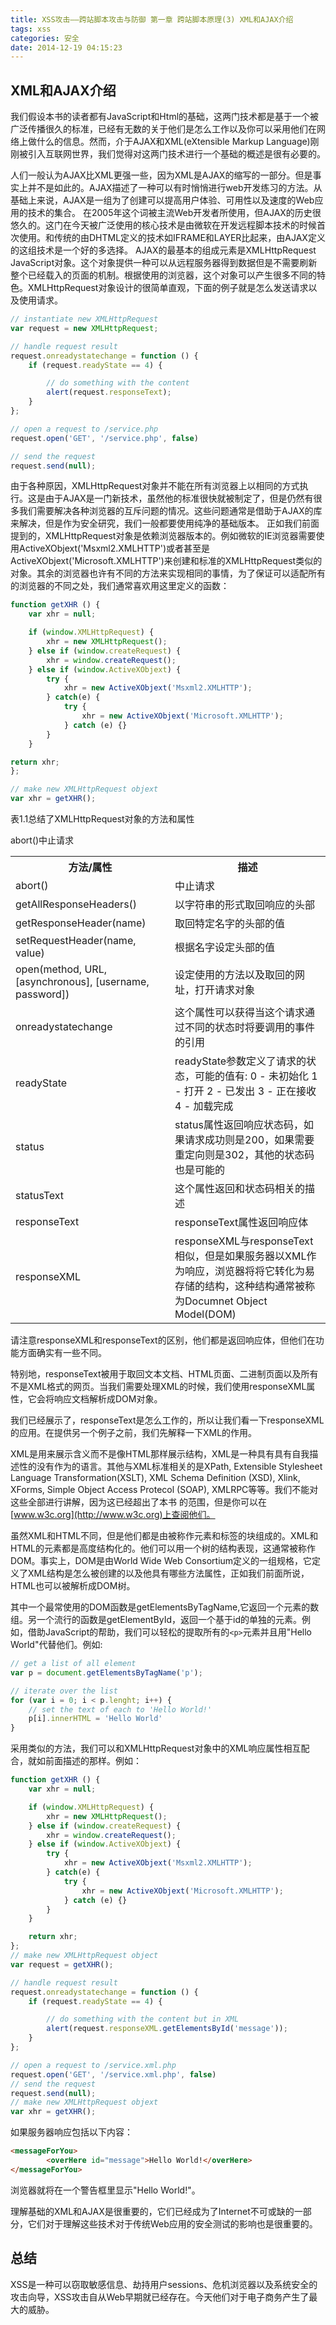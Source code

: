 ```yaml
---
title: XSS攻击——跨站脚本攻击与防御 第一章 跨站脚本原理(3) XML和AJAX介绍
tags: xss
categories: 安全
date: 2014-12-19 04:15:23
---
```


## XML和AJAX介绍

我们假设本书的读者都有JavaScript和Html的基础，这两门技术都是基于一个被广泛传播很久的标准，已经有无数的关于他们是怎么工作以及你可以采用他们在网络上做什么的信息。然而，介于AJAX和XML(eXtensible Markup Language)刚刚被引入互联网世界，我们觉得对这两门技术进行一个基础的概述是很有必要的。

人们一般认为AJAX比XML更强一些，因为XML是AJAX的缩写的一部分。但是事实上并不是如此的。AJAX描述了一种可以有时悄悄进行web开发练习的方法。从基础上来说，AJAX是一组为了创建可以提高用户体验、可用性以及速度的Web应用的技术的集合。
在2005年这个词被主流Web开发者所使用，但AJAX的历史很悠久的。这门在今天被广泛使用的核心技术是由微软在开发远程脚本技术的时候首次使用。和传统的由DHTML定义的技术如IFRAME和LAYER比起来，由AJAX定义的这组技术是一个好的多选择。
AJAX的最基本的组成元素是XMLHttpRequest JavaScript对象。这个对象提供一种可以从远程服务器得到数据但是不需要刷新整个已经载入的页面的机制。根据使用的浏览器，这个对象可以产生很多不同的特色。XMLHttpRequest对象设计的很简单直观，下面的例子就是怎么发送请求以及使用请求。

```js
// instantiate new XMLHttpRequest
var request = new XMLHttpRequest;

// handle request result
request.onreadystatechange = function () {
    if (request.readyState == 4) {

        // do something with the content
        alert(request.responseText);
    }
};

// open a request to /service.php
request.open('GET', '/service.php', false)

// send the request
request.send(null);
```

由于各种原因，XMLHttpRequest对象并不能在所有浏览器上以相同的方式执行。这是由于AJAX是一门新技术，虽然他的标准很快就被制定了，但是仍然有很多我们需要解决各种浏览器的互斥问题的情况。这些问题通常是借助于AJAX的库来解决，但是作为安全研究，我们一般都要使用纯净的基础版本。
正如我们前面提到的，XMLHttpRequest对象是依赖浏览器版本的。例如微软的IE浏览器需要使用ActiveXObjext('Msxml2.XMLHTTP')或者甚至是ActiveXObjext('Microsoft.XMLHTTP')来创建和标准的XMLHttpRequest类似的对象。其余的浏览器也许有不同的方法来实现相同的事情，为了保证可以适配所有的浏览器的不同之处，我们通常喜欢用这里定义的函数：

```js
function getXHR () {
    var xhr = null;

    if (window.XMLHttpRequest) {
        xhr = new XMLHttpRequest();
    } else if (window.createRequest) {
        xhr = window.createRequest();
    } else if (window.ActiveXObjext) {
        try {
            xhr = new ActiveXObjext('Msxml2.XMLHTTP');
        } catch(e) {
            try {
                xhr = new ActiveXObjext('Microsoft.XMLHTTP');
            } catch (e) {}
        }
    }

return xhr;
};

// make new XMLHttpRequest objext
var xhr = getXHR();
```


表1.1总结了XMLHttpRequest对象的方法和属性
<!-- table.sample { border-width: 1px 1px 1px 1px; border-spacing: 2px; border-style: outset outset outset outset; border-color: gray gray gray gray; border-collapse: separate; background-color: white; } table.sample th { border-width: 1px 1px 1px 1px; padding: 1px 1px 1px 1px; border-style: inset inset inset inset; border-color: gray gray gray gray; background-color: white; -moz-border-radius: 0px 0px 0px 0px; } table.sample td { border-width: 1px 1px 1px 1px; padding: 1px 1px 1px 1px; border-style: inset inset inset inset; border-color: gray gray gray gray; background-color: white; -moz-border-radius: 0px 0px 0px 0px; } -->

abort()中止请求
<table class="XMLHttpRequest对象方法和属性">
<tbody>
<tr>
<th>方法/属性</th>
<th>描述</th>
</tr>
<tr>
<td>abort()</td>
<td>中止请求</td>
</tr>
<tr>
<td>getAllResponseHeaders()</td>
<td>以字符串的形式取回响应的头部</td>
</tr>
<tr>
<td>getResponseHeader(name)</td>
<td>取回特定名字的头部的值</td>
</tr>
<tr>
<td>setRequestHeader(name, value)</td>
<td>根据名字设定头部的值</td>
</tr>
<tr>
<td>open(method, URL, [asynchronous], [username, password])</td>
<td>设定使用的方法以及取回的网址，打开请求对象</td>
</tr>
<tr>
<td>onreadystatechange</td>
<td>这个属性可以获得当这个请求通过不同的状态时将要调用的事件的引用</td>
</tr>
<tr>
<td>readyState</td>
<td>readyState参数定义了请求的状态，可能的值有:
0 - 未初始化
1 - 打开
2 - 已发出
3 - 正在接收
4 - 加载完成</td>
</tr>
<tr>
<td>status</td>
<td>status属性返回响应状态码，如果请求成功则是200，如果需要重定向则是302，其他的状态码也是可能的</td>
</tr>
<tr>
<td>statusText</td>
<td>这个属性返回和状态码相关的描述</td>
</tr>
<tr>
<td>responseText</td>
<td>responseText属性返回响应体</td>
</tr>
<tr>
<td>responseXML</td>
<td>responseXML与responseText相似，但是如果服务器以XML作为响应，浏览器将将它转化为易存储的结构，这种结构通常被称为Documnet Object Model(DOM)</td>
</tr>
</tbody>
</table>
请注意responseXML和responseText的区别，他们都是返回响应体，但他们在功能方面确实有一些不同。

特别地，responseText被用于取回文本文档、HTML页面、二进制页面以及所有不是XML格式的网页。当我们需要处理XML的时候，我们使用responseXML属性，它会将响应文档解析成DOM对象。

我们已经展示了，responseText是怎么工作的，所以让我们看一下responseXML的应用。在提供另一个例子之前，我们先解释一下XML的作用。

XML是用来展示含义而不是像HTML那样展示结构，XML是一种具有具有自我描述性的没有作为的语言。其他与XML标准相关的是XPath, Extensible Stylesheet Language Transformation(XSLT), XML Schema Definition (XSD), Xlink, XForms, Simple Object Access Protecol (SOAP), XMLRPC等等。我们不能对这些全部进行讲解，因为这已经超出了本书 的范围，但是你可以在[www.w3c.org](http://www.w3c.org)上查阅他们。

虽然XML和HTML不同，但是他们都是由被称作元素和标签的块组成的。XML和HTML的元素都是高度结构化的。他们可以用一个树的结构表现，这通常被称作DOM。事实上，DOM是由World Wide Web Consortium定义的一组规格，它定义了XML结构是怎么被创建的以及他具有哪些方法属性，正如我们前面所说，HTML也可以被解析成DOM树。

其中一个最常使用的DOM函数是getElementsByTagName,它返回一个元素的数组。另一个流行的函数是getElementById，返回一个基于id的单独的元素。例如，借助JavaScript的帮助，我们可以轻松的提取所有的`<p>`元素并且用"Hello World"代替他们。例如:

```js
// get a list of all element
var p = document.getElementsByTagName('p');

// iterate over the list
for (var i = 0; i < p.lenght; i++) {
    // set the text of each to 'Hello World!'
    p[i].innerHTML = 'Hello World'
}
```


采用类似的方法，我们可以和XMLHttpRequest对象中的XML响应属性相互配合，就如前面描述的那样。例如：

```js
function getXHR () {
    var xhr = null;

    if (window.XMLHttpRequest) {
        xhr = new XMLHttpRequest();
    } else if (window.createRequest) {
        xhr = window.createRequest();
    } else if (window.ActiveXObjext) {
        try {
            xhr = new ActiveXObjext('Msxml2.XMLHTTP');
        } catch(e) {
            try {
                xhr = new ActiveXObjext('Microsoft.XMLHTTP');
            } catch (e) {}
        }
    }

    return xhr;
};
// make new XMLHttpRequest object
var request = getXHR();

// handle request result
request.onreadystatechange = function () {
    if (request.readyState == 4) {

        // do something with the content but in XML
        alert(request.responseXML.getElementsById('message'));
    }
};

// open a request to /service.xml.php
request.open('GET', '/service.xml.php', false)
// send the request
request.send(null);
// make new XMLHttpRequest objext
var xhr = getXHR();
```
如果服务器响应包括以下内容：

```HTML
<messageForYou>
        <overHere id="message">Hello World!</overHere>
</messageForYou>
```
浏览器就将在一个警告框里显示"Hello World!"。

理解基础的XML和AJAX是很重要的，它们已经成为了Internet不可或缺的一部分，它们对于理解这些技术对于传统Web应用的安全测试的影响也是很重要的。

## 总结

XSS是一种可以窃取敏感信息、劫持用户sessions、危机浏览器以及系统安全的攻击向导，XSS攻击自从Web早期就已经存在。今天他们对于电子商务产生了最大的威胁。
